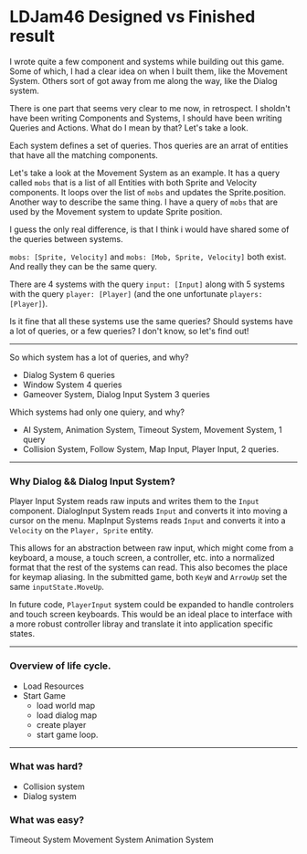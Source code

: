 # LDJam46 Designed vs Finished result 

I wrote quite a few component and systems while building out this game. Some of which, I had a clear idea on when I built them, like the Movement System. Others sort of got away from me along the way, like the Dialog system.

There is one part that seems very clear to me now, in retrospect. I sholdn't have been writing Components and Systems, I should have been writing Queries and Actions. What do I mean by that? Let's take a look.

Each system defines a set of queries. Thos queries are an arrat of entities that have all the matching components.

Let's take a look at the Movement System as an example. It has a query called `mobs` that is a list of all Entities with both Sprite and Velocity components. It loops over the list of `mobs` and updates the Sprite.position. Another way to describe the same thing. I have a query of `mobs` that are used by the Movement system to update Sprite position.

I guess the only real difference, is that I think i would have shared some of the queries between systems.

`mobs: [Sprite, Velocity]` and `mobs: [Mob, Sprite, Velocity]` both exist. And really they can be the same query.

There are 4 systems with the query `input: [Input]` along with 5 systems with the query `player: [Player]` (and the one unfortunate `players: [Player]`).

Is it fine that all these systems use the same queries? Should systems have a lot of queries, or a few queries? I don't know, so let's find out!

---

So which system has a lot of queries, and why?

* Dialog System 6 queries
* Window System 4 queries
* Gameover System, Dialog Input System 3 queries

Which systems had only one quiery, and why?
* AI System, Animation System, Timeout System, Movement System, 1 query
* Collision System, Follow System, Map Input, Player Input, 2 queries.


---
### Why Dialog && Dialog Input System?

Player Input System reads raw inputs and writes them to the `Input` component.
DialogInput System reads `Input` and converts it into moving a cursor on the menu.
MapInput Systems reads `Input` and converts it into a `Velocity` on the `Player, Sprite` entity.

This allows for an abstraction between raw input, which might come from a keyboard, a mouse, a touch screen, a controller, etc. into a normalized format that the rest of the systems can read. This also becomes the place for keymap aliasing. In the submitted game, both `KeyW` and `ArrowUp` set the same `inputState.MoveUp`.

In future code, `PlayerInput` system could be expanded to handle controlers and touch screen keyboards. This would be an ideal place to interface with a more robust controller libray and translate it into application specific states.


---
### Overview of life cycle.

* Load Resources
* Start Game
	* load world map
	* load dialog map
	* create player
	* start game loop.


---
### What was hard?
* Collision system
* Dialog system

### What was easy?
Timeout System
Movement System
Animation System





